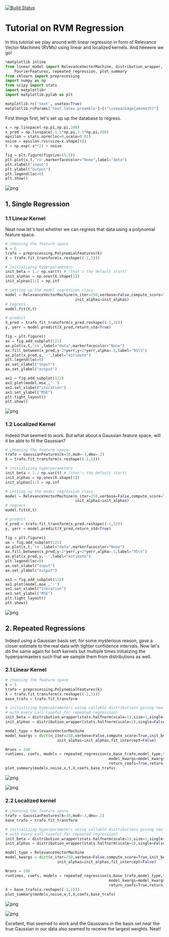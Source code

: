
[![Build Status](https://travis-ci.org/Hamstard/RVMs.svg?branch=master)](https://travis-ci.org/Hamstard/RVMs)

# Tutorial on RVM Regression 

In this tutorial we play around with linear regression in form of Relevance Vector Machines (RVMs) using linear and localized kernels. And heeeere we go!


```python
%matplotlib inline
from linear_model import RelevanceVectorMachine, distribution_wrapper, GaussianFeatures, \
    FourierFeatures, repeated_regression, plot_summary
from sklearn import preprocessing
import numpy as np
from scipy import stats
import matplotlib#
import matplotlib.pylab as plt

matplotlib.rc('text', usetex=True)
matplotlib.rcParams['text.latex.preamble']=[r"\usepackage{amsmath}"]
```

First things first, let's set up up the database to regress.


```python
x = np.linspace(-np.pi,np.pi,100)
x_pred = np.linspace(-1.5*np.pi,1.5*np.pi,200)
epsilon = stats.norm(loc=0,scale=0.01)
noise = epsilon.rvs(size=x.shape[0])
t = np.exp(-x**2) + noise

fig = plt.figure(figsize=(5,5))
plt.plot(x,t,'ro',markerfacecolor="None",label="data")
plt.xlabel("input")
plt.ylabel("output")
plt.legend(loc=0)
plt.show()
```


![png](output_3_0.png)


## 1. Single Regression

### 1.1 Linear Kernel

Neat now let's test whether we can regress that data using a polynomial feature space.


```python
# choosing the feature space
k = 5
trafo = preprocessing.PolynomialFeatures(k)
X = trafo.fit_transform(x.reshape((-1,1)))

# initializing hyperparameters
init_beta = 1./ np.var(t) # (that's the default start)
init_alphas = np.ones(X.shape[1])
init_alphas[1:] = np.inf

# setting up the model regression class
model = RelevanceVectorMachine(n_iter=250,verbose=False,compute_score=True,init_beta=init_beta,
                               init_alphas=init_alphas)
# regress
model.fit(X,t)

# predict
X_pred = trafo.fit_transform(x_pred.reshape((-1,1)))
y, yerr = model.predict(X_pred,return_std=True)

fig = plt.figure()
ax = fig.add_subplot(121)
ax.plot(x,t,'ro',label="data",markerfacecolor="None")
ax.fill_between(x_pred,y-2*yerr,y+2*yerr,alpha=.5,label="95\%")
ax.plot(x_pred,y,'-',label="estimate")
plt.legend(loc=0)
ax.set_xlabel("input")
ax.set_ylabel("output")

ax1 = fig.add_subplot(122)
ax1.plot(model.mse_,'-')
ax1.set_xlabel("iteration")
ax1.set_ylabel("MSE")
plt.tight_layout()
plt.show()
```


![png](output_5_0.png)


### 1.2 Localized Kernel

Indeed that seemed to work. But what about a Gaussian feature space, will it be able to fit the Gaussian?


```python
# choosing the feature space
trafo = GaussianFeatures(k=30,mu0=-3,dmu=.2)
X = trafo.fit_transform(x.reshape((-1,1)))

# initializing hyperparameters
init_beta = 1./ np.var(t) # (that's the default start)
init_alphas = np.ones(X.shape[1])
init_alphas[1:] = np.inf

# setting up the model regression class
model = RelevanceVectorMachine(n_iter=250,verbose=False,compute_score=True,init_beta=init_beta,
                               init_alphas=init_alphas)
# regress
model.fit(X,t)

# predict
X_pred = trafo.fit_transform(x_pred.reshape((-1,1)))
y, yerr = model.predict(X_pred,return_std=True)

fig = plt.figure()
ax = fig.add_subplot(121)
ax.plot(x,t,'ro',label="data",markerfacecolor="None")
ax.fill_between(x_pred,y-2*yerr,y+2*yerr,alpha=.5,label="95\%")
ax.plot(x_pred,y,'-',label="estimate")
plt.legend(loc=0)
ax.set_xlabel("input")
ax.set_ylabel("output")

ax1 = fig.add_subplot(122)
ax1.plot(model.mse_,'-')
ax1.set_xlabel("iteration")
ax1.set_ylabel("MSE")
plt.tight_layout()
plt.show()
```


![png](output_7_0.png)


## 2. Repeated Regressions

Indeed using a Gaussian basis set, for some mysterious reason, gave a closer estimate to the real data with tighter confidence intervals. Now let's do the same again for both kernels but multiple times initializing the hyperparmaeters such that we sample them from distributions as well.

### 2.1 Linear Kernel


```python
# choosing the feature space
k = 5
trafo = preprocessing.PolynomialFeatures(k)
X = trafo.fit_transform(x.reshape((-1,1)))
base_trafo = trafo.fit_transform

# initializing hyperparameters using callable distributions giving new hyperparameters
# with every call (useful for repeated regression)
init_beta = distribution_wrapper(stats.halfnorm(scale=1),size=1,single=True)
init_alphas = distribution_wrapper(stats.halfnorm(scale=1),single=False)

model_type = RelevanceVectorMachine
model_kwargs = dict(n_iter=250,verbose=False,compute_score=True,init_beta=init_beta,
                       init_alphas=init_alphas,fit_intercept=False)

Nruns = 100
runtimes, coefs, models = repeated_regression(x,base_trafo,model_type,t=t,
                                              model_kwargs=model_kwargs,Nruns=Nruns,
                                              return_coefs=True,return_models=True)
plot_summary(models,noise,x,t,X,coefs,base_trafo)
```


![png](output_9_0.png)



![png](output_9_1.png)


### 2.2 Localized kernel


```python
# choosing the feature space
trafo = GaussianFeatures(k=30,mu0=-3,dmu=.2)
base_trafo = trafo.fit_transform

# initializing hyperparameters using callable distributions giving new hyperparameters
# with every call (useful for repeated regression)
init_beta = distribution_wrapper(stats.halfnorm(scale=1),size=1,single=True)
init_alphas = distribution_wrapper(stats.halfnorm(scale=1),single=False)

model_type = RelevanceVectorMachine
model_kwargs = dict(n_iter=250,verbose=False,compute_score=True,init_beta=init_beta,
                       init_alphas=init_alphas,fit_intercept=False)

Nruns = 100
runtimes, coefs, models = repeated_regression(x,base_trafo,model_type,t=t,
                                              model_kwargs=model_kwargs,Nruns=Nruns,
                                              return_coefs=True,return_models=True)
X = base_trafo(x.reshape((-1,1)))
plot_summary(models,noise,x,t,X,coefs,base_trafo)
```


![png](output_11_0.png)



![png](output_11_1.png)


Excellent, that seemed to work and the Gaussians in the basis set near the true Gaussian in our data also seemed to receive the largest weights. Neat!
